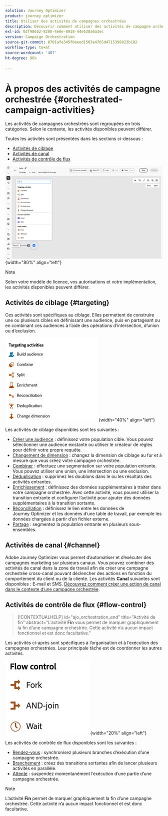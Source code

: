 ```yaml
---
solution: Journey Optimizer
product: journey optimizer
title: Utiliser des activités de campagnes orchestrées
description: Découvrir comment utiliser des activités de campagne orchestrée
exl-id: 02f986b2-8200-4e0e-8918-44e528a6a3ec
version: Campaign Orchestration
source-git-commit: 8701afe345f0eeed1503e4765d4715398823b102
workflow-type: tm+mt
source-wordcount: '407'
ht-degree: 96%

---
```



# À propos des activités de campagne orchestrée {#orchestrated-campaign-activities}

Les activités de campagnes orchestrées sont regroupées en trois catégories. Selon le contexte, les activités disponibles peuvent différer.

Toutes les activités sont présentées dans les sections ci-dessous :

* [Activités de ciblage](#targeting)
* [Activités de canal](#channel)
* [Activités de contrôle de flux](#flow-control)

![Liste des activités disponibles dans la zone de travail](../assets/orchestrated-activities.png){width="80%" align="left"}


>[!NOTE]
>
>Selon votre modèle de licence, vos autorisations et votre implémentation, les activités disponibles peuvent différer.

## Activités de ciblage {#targeting}

Ces activités sont spécifiques au ciblage. Elles permettent de construire une ou plusieurs cibles en définissant une audience, puis en partageant ou en combinant ces audiences à l’aide des opérations d’intersection, d’union ou d’exclusion.

![Liste des activités de ciblage](../assets/targeting-activities.png){width="40%" align="left"}

Les activités de ciblage disponibles sont les suivantes :

* [Créer une audience](build-audience.md) : définissez votre population cible. Vous pouvez sélectionner une audience existante ou utiliser le créateur de règles pour définir votre propre requête.
* [Changement de dimension](change-dimension.md) : changez la dimension de ciblage au fur et à mesure que vous créez votre campagne orchestrée.
* [Combiner](combine.md) : effectuez une segmentation sur votre population entrante. Vous pouvez utiliser une union, une intersection ou une exclusion.
* [Déduplication](deduplication.md) : supprimez les doublons dans le ou les résultats des activités entrantes.
* [Enrichissement](enrichment.md) : définissez des données supplémentaires à traiter dans votre campagne orchestrée. Avec cette activité, vous pouvez utiliser la transition entrante et configurer l’activité pour ajouter des données supplémentaires à la transition sortante.
* [Réconciliation](reconciliation.md) : définissez le lien entre les données de Journey Optimizer et les données d’une table de travail, par exemple les données chargées à partir d’un fichier externe.
* [Partage](split.md) : segmentez la population entrante en plusieurs sous-ensembles.

## Activités de canal {#channel}

Adobe Journey Optimizer vous permet d’automatiser et d’exécuter des campagnes marketing sur plusieurs canaux. Vous pouvez combiner des activités de canal dans la zone de travail afin de créer une campagne orchestrée cross-canal pouvant déclencher des actions en fonction du comportement du client ou de la cliente. Les activités **Canal** suivantes sont disponibles : E-mail et SMS. [Découvrez comment créer une action de canal dans le contexte d’une campagne orchestrée](channels.md).

## Activités de contrôle de flux {#flow-control}

>[!CONTEXTUALHELP]
>id="ajo_orchestration_end"
>title="Activité de fin"
>abstract="L’activité **Fin** vous permet de marquer graphiquement la fin d’une campagne orchestrée. Cette activité n’a aucun impact fonctionnel et est donc facultative."

Les activités ci-après sont spécifiques à l’organisation et à l’exécution des campagnes orchestrées. Leur principale tâche est de coordonner les autres activités.

![Liste des activités de contrôle de flux](../assets/flow-control-activities.png){width="20%" align="left"}

Les activités de contrôle de flux disponibles sont les suivantes :

* [Rendez-vous](and-join.md) : synchronisez plusieurs branches d’exécution d’une campagne orchestrée.
* [Branchement](fork.md) : créez des transitions sortantes afin de lancer plusieurs activités en parallèle.
* [Attente](wait.md) : suspendez momentanément l’exécution d’une partie d’une campagne orchestrée.
  <!--* [Test](test.md): Enable transitions based on specified conditions.-->

>[!NOTE]
>L’activité **Fin** permet de marquer graphiquement la fin d’une campagne orchestrée. Cette activité n’a aucun impact fonctionnel et est donc facultative.
